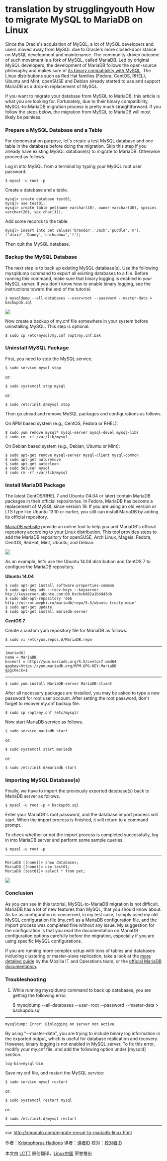 translation by strugglingyouth
How to migrate MySQL to MariaDB on Linux
================================================================================
Since the Oracle's acquisition of MySQL, a lot of MySQL developers and users moved away from MySQL due to Oracle's more closed-door stance on MySQL development and maintenance. The community-driven outcome of such movement is a fork of MySQL, called MariaDB. Led by original MySQL developers, the development of MariaDB follows the open-source philosophy and makes sure of [its binary compatibility with MySQL][1]. The Linux distributions such as Red Hat families (Fedora, CentOS, RHEL), Ubuntu and Mint, openSUSE and Debian already started to use and support MariaDB as a drop-in replacement of MySQL.

If you want to migrate your database from MySQL to MariaDB, this article is what you are looking for. Fortunately, due to their binary compatibility, MySQL-to-MariaDB migration process is pretty much straightforward. If you follow the steps below, the migration from MySQL to MariaDB will most likely be painless.

### Prepare a MySQL Database and a Table ###

For demonstration purpose, let's create a test MySQL database and one table in the database before doing the migration. Skip this step if you already have existing MySQL database(s) to migrate to MariaDB. Otherwise proceed as follows.

Log in into MySQL from a terminal by typing your MySQL root user password.

    $ mysql -u root -p 

Create a database and a table.

    mysql> create database test01;
    mysql> use test01;
    mysql> create table pet(name varchar(30), owner varchar(30), species varchar(20), sex char(1));

Add some records to the table.

    mysql> insert into pet values('brandon','Jack','puddle','m'),('dixie','Danny','chihuahua','f'); 

Then quit the MySQL database.

### Backup the MySQL Database ###

The next step is to back up existing MySQL database(s). Use the following mysqldump command to export all existing databases to a file. Before running this command, make sure that binary logging is enabled in your MySQL server. If you don't know how to enable binary logging, see the instructions toward the end of the tutorial.

    $ mysqldump --all-databases --user=root --password --master-data > backupdb.sql 

![](https://farm6.staticflickr.com/5775/20555772385_21b89335e3_b.jpg)

Now create a backup of my.cnf file somewhere in your system before uninstalling MySQL. This step is optional.

    $ sudo cp /etc/mysql/my.cnf /opt/my.cnf.bak 

### Uninstall MySQL Package ###

First, you need to stop the MySQL service.

    $ sudo service mysql stop

or:

    $ sudo systemctl stop mysql

or:

    $ sudo /etc/init.d/mysql stop 

Then go ahead and remove MySQL packages and configurations as follows.

On RPM based system (e.g., CentOS, Fedora or RHEL):

    $ sudo yum remove mysql* mysql-server mysql-devel mysql-libs
    $ sudo rm -rf /var/lib/mysql 

On Debian based system (e.g., Debian, Ubuntu or Mint):

    $ sudo apt-get remove mysql-server mysql-client mysql-common
    $ sudo apt-get autoremove
    $ sudo apt-get autoclean
    $ sudo deluser mysql
    $ sudo rm -rf /var/lib/mysql 

### Install MariaDB Package ###

The latest CentOS/RHEL 7 and Ubuntu (14.04 or later) contain MariaDB packages in their official repositories. In Fedora, MariaDB has become a replacement of MySQL since version 19. If you are using an old version or LTS type like Ubuntu 13.10 or earlier, you still can install MariaDB by adding its official repository.

[MariaDB website][2] provide an online tool to help you add MariaDB's official repository according to your Linux distribution. This tool provides steps to add the MariaDB repository for openSUSE, Arch Linux, Mageia, Fedora, CentOS, RedHat, Mint, Ubuntu, and Debian.

![](https://farm6.staticflickr.com/5809/20367745260_073020b910_c.jpg)

As an example, let's use the Ubuntu 14.04 distribution and CentOS 7 to configure the MariaDB repository.

**Ubuntu 14.04**

    $ sudo apt-get install software-properties-common
    $ sudo apt-key adv --recv-keys --keyserver hkp://keyserver.ubuntu.com:80 0xcbcb082a1bb943db
    $ sudo add-apt-repository 'deb http://mirror.mephi.ru/mariadb/repo/5.5/ubuntu trusty main'
    $ sudo apt-get update
    $ sudo apt-get install mariadb-server 

**CentOS 7**

Create a custom yum repository file for MariaDB as follows.

    $ sudo vi /etc/yum.repos.d/MariaDB.repo 

----------

    [mariadb]
    name = MariaDB
    baseurl = http://yum.mariadb.org/5.5/centos7-amd64
    gpgkey=https://yum.mariadb.org/RPM-GPG-KEY-MariaDB
    gpgcheck=1

----------

    $ sudo yum install MariaDB-server MariaDB-client 

After all necessary packages are installed, you may be asked to type a new password for root user account. After setting the root password, don't forget to recover my.cnf backup file.

    $ sudo cp /opt/my.cnf /etc/mysql/

Now start MariaDB service as follows.

    $ sudo service mariadb start

or:

    $ sudo systemctl start mariadb

or:

    $ sudo /etc/init.d/mariadb start 

### Importing MySQL Database(s) ###

Finally, we have to import the previously exported database(s) back to MariaDB server as follows.

    $ mysql -u root -p < backupdb.sql 

Enter your MariaDB's root password, and the database import process will start. When the import process is finished, it will return to a command prompt.

To check whether or not the import process is completed successfully, log in into MariaDB server and perform some sample queries.

    $ mysql -u root -p

----------

    MariaDB [(none)]> show databases;
    MariaDB [(none)]> use test01;
    MariaDB [test01]> select * from pet; 

![](https://farm6.staticflickr.com/5820/20562243721_428a9a12a7_b.jpg)

### Conclusion ###

As you can see in this tutorial, MySQL-to-MariaDB migration is not difficult. MariaDB has a lot of new features than MySQL, that you should know about. As far as configuration is concerned, in my test case, I simply used my old MySQL configuration file (my.cnf) as a MariaDB configuration file, and the import process was completed fine without any issue. My suggestion for the configuration is that you read the documentation on MariaDB configuration options carefully before the migration, especially if you are using specific MySQL configurations.

If you are running more complex setup with tons of tables and databases including clustering or master-slave replication, take a look at the [more detailed guide][3] by the Mozilla IT and Operations team, or the [official MariaDB documentation][4].

### Troubleshooting ###

1. While running mysqldump command to back up databases, you are getting the following error.

    $ mysqldump --all-databases --user=root --password --master-data > backupdb.sql 

----------

    mysqldump: Error: Binlogging on server not active

By using "--master-data", you are trying to include binary log information in the exported output, which is useful for database replication and recovery. However, binary logging is not enabled in MySQL server. To fix this error, modify your my.cnf file, and add the following option under [mysqld] section.

    log-bin=mysql-bin

Save my.cnf file, and restart the MySQL service:

    $ sudo service mysql restart

or:

    $ sudo systemctl restart mysql

or:

    $ sudo /etc/init.d/mysql restart 

--------------------------------------------------------------------------------

via: http://xmodulo.com/migrate-mysql-to-mariadb-linux.html

作者：[Kristophorus Hadiono][a]
译者：[译者ID](https://github.com/译者ID)
校对：[校对者ID](https://github.com/校对者ID)

本文由 [LCTT](https://github.com/LCTT/TranslateProject) 原创翻译，[Linux中国](http://linux.cn/) 荣誉推出

[a]:http://xmodulo.com/author/kristophorus
[1]:https://mariadb.com/kb/en/mariadb/mariadb-vs-mysql-compatibility/
[2]:https://downloads.mariadb.org/mariadb/repositories/#mirror=aasaam
[3]:https://blog.mozilla.org/it/2013/12/16/upgrading-from-mysql-5-1-to-mariadb-5-5/
[4]:https://mariadb.com/kb/en/mariadb/documentation/
